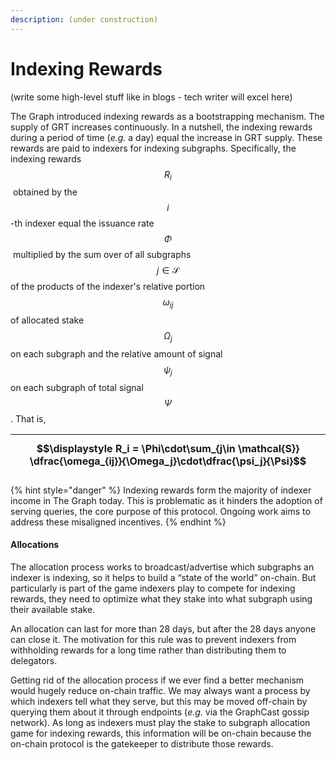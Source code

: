 ```yaml
---
description: (under construction)
---
```


# Indexing Rewards

(write some high-level stuff like in blogs - tech writer will excel here)



The Graph introduced indexing rewards as a bootstrapping mechanism. The supply of GRT increases continuously. In a nutshell, the indexing rewards during a period of time (_e.g._ a day) equal the increase in GRT supply. These rewards are paid to indexers for indexing subgraphs. Specifically, the indexing rewards $$R_i$$​ obtained by the $$i$$-th indexer equal the issuance rate $$\Phi$$​ multiplied by the sum over of all subgraphs $$j\in\mathcal{S}$$ of the products of the indexer's relative portion $$\omega_{ij}$$ of allocated stake $$\Omega_j$$ on each subgraph and the relative amount of signal $$\psi_j$$ on each subgraph of total signal $$\Psi$$. That is,

| $$\displaystyle R_i = \Phi\cdot\sum_{j\in \mathcal{S}} \dfrac{\omega_{ij}}{\Omega_j}\cdot\dfrac{\psi_j}{\Psi}$$ |
| :-------------------------------------------------------------------------------------------------------------: |

{% hint style="danger" %}
Indexing rewards form the majority of indexer income in The Graph today. This is problematic as it hinders the adoption of serving queries, the core purpose of this protocol. Ongoing work aims to address these misaligned incentives.
{% endhint %}





#### Allocations

The allocation process works to broadcast/advertise which subgraphs an indexer is indexing, so it helps to build a “state of the world” on-chain. But particularly is part of the game indexers play to compete for indexing rewards, they need to optimize what they stake into what subgraph using their available stake.&#x20;

An allocation can last for more than 28 days, but after the 28 days anyone can close it. The motivation for this rule was to prevent indexers from withholding rewards for a long time rather than distributing them to delegators.&#x20;

Getting rid of the allocation process if we ever find a better mechanism would hugely reduce on-chain traffic. We may always want a process by which indexers tell what they serve, but this may be moved off-chain by querying them about it through endpoints (_e.g._ via the GraphCast gossip network). As long as indexers must play the stake to subgraph allocation game for indexing rewards, this information will be on-chain because the on-chain protocol is the gatekeeper to distribute those rewards.



